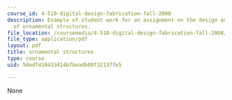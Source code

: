 ```yaml
---
course_id: 4-510-digital-design-fabrication-fall-2008
description: Example of student work for an assignment on the design and fabrication
  of ornamental structures.
file_location: /coursemedia/4-510-digital-design-fabrication-fall-2008/5dedf410433414bfbeadb08f32137fe5_assn5_example2.pdf
file_type: application/pdf
layout: pdf
title: ornamental structures
type: course
uid: 5dedf410433414bfbeadb08f32137fe5

---
```

None